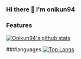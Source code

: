 ### Hi there 👋 I'm onikun94

### Features
[![Onikun94's github stats](https://github-readme-stats.vercel.app/api?username=onikun94&count_private=true&show_icons=true&theme=dracula)](https://github.com/anuraghazra/github-readme-stats)

###languages
[![Top Langs](https://github-readme-stats.vercel.app/api/top-langs/?username=onikun94&theme=dracula)](https://github.com/anuraghazra/github-readme-stats)
<!--
**onikun94/onikun94** is a ✨ _special_ ✨ repository because its `README.md` (this file) appears on your GitHub profile.

Here are some ideas to get you started:

- 🔭 I’m currently working on ...
- 🌱 I’m currently learning ...
- 👯 I’m looking to collaborate on ...
- 🤔 I’m looking for help with ...
- 💬 Ask me about ...
- 📫 How to reach me: ...
- 😄 Pronouns: ...
- ⚡ Fun fact: ...
-->
